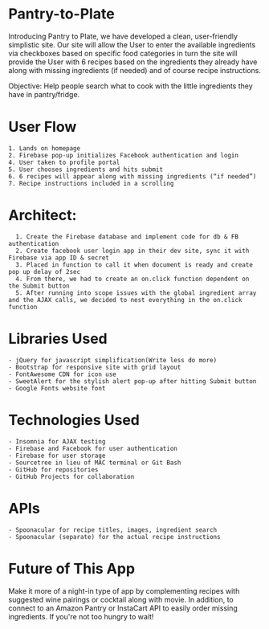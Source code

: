 # Pantry-to-Plate
Introducing Pantry to Plate, we have developed a clean, user-friendly simplistic site.    Our site will allow the User to enter the available ingredients via checkboxes based on specific food categories in turn the site will provide the User with 6 recipes based on the ingredients they already have along with missing ingredients (if needed) and of course recipe instructions.

Objective: Help people search what to cook with the little ingredients they have in pantry/fridge.

# User Flow
	1. Lands on homepage
	2. Firebase pop-up initializes Facebook authentication and login
	4. User taken to profile portal
	5. User chooses ingredients and hits submit
	6. 6 recipes will appear along with missing ingredients (“if needed”) 
	7. Recipe instructions included in a scrolling 

# Architect:
	  1. Create the Firebase database and implement code for db & FB authentication
	  2. Create facebook user login app in their dev site, sync it with Firebase via app ID & secret
	  3. Placed in function to call it when document is ready and create pop up delay of 2sec
	  4. From there, we had to create an on.click function dependent on the Submit button
	  5. After running into scope issues with the global ingredient array and the AJAX calls, we decided to nest everything in the on.click function

# Libraries Used
	- jQuery for javascript simplification(Write less do more) 
	- Bootstrap for responsive site with grid layout
	- FontAwesome CDN for icon use
	- SweetAlert for the stylish alert pop-up after hitting Submit button
	- Google Fonts website font

# Technologies Used
	- Insomnia for AJAX testing
	- Firebase and Facebook for user authentication
	- Firebase for user storage
	- Sourcetree in lieu of MAC terminal or Git Bash
	- GitHub for repositories 
	- GitHub Projects for collaboration

# APIs
	- Spoonacular for recipe titles, images, ingredient search
	- Spoonacular (separate) for the actual recipe instructions

# Future of This App
Make it more of a night-in type of app by complementing recipes with suggested wine pairings or cocktail along with movie. In addition, to connect to an Amazon Pantry or InstaCart API to easily order missing ingredients. If you're not too hungry to wait!
